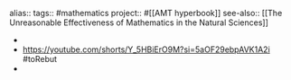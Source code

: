 alias::
tags:: #mathematics 
project:: #[[AMT hyperbook]] 
see-also:: [[The Unreasonable Effectiveness of Mathematics in the Natural Sciences]]

-
- https://youtube.com/shorts/Y_5HBiErO9M?si=5aOF29ebpAVK1A2i #toRebut
-